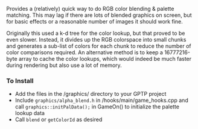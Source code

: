 Provides a (relatively) quick way to do RGB color blending & palette matching. This may lag if there are lots of blended graphics on screen, but for basic effects or a reasonable number of images it should work fine.

Originally this used a k-d tree for the color lookup, but that proved to be even slower. Instead, it divides up the RGB colorspace into small chunks and generates a sub-list of colors for each chunk to reduce the number of color comparisons required. An alternative method is to keep a 16777216-byte array to cache the color lookups, which would indeed be much faster during rendering but also use a lot of memory.

### To Install
- Add the files in the \/graphics\/ directory to your GPTP project
- Include `graphics/alpha_blend.h` in \/hooks\/main\/game_hooks.cpp and call `graphics::initPalData();` in GameOn() to initialize the palette lookup data
- Call `blend` or `getColorId` as desired

